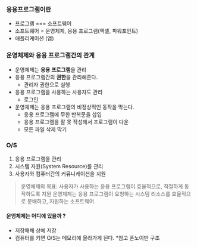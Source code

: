 ### 응용프로그램이란
- 프로그램 === 소프트웨어
- 소프트웨어 = 운영체제, 응용 프로그램(엑셀, 파워포인트)
- 애플리케이션 (앱)

### 운영체제와 응용 프로그램간의 관계
- 운영체제는 **응용 프로그램**을 관리
- 응용 프로그램간의 **권한**을 관리해준다.
  - 관리자 권한으로 실행
- 응용 프로그램을 사용하는 사용자도 관리
  - 로그인
- 운영체제는 응용 프로그램의 비정상적인 동작을 막는다.
  - 응용 프로그램에 무한 반복문을 삽입
  - 응용 프로그램을 잘 못 작성해서 프로그램이 다운
  - 모든 파일 삭제 막기

### O/S
1. 응용 프로그램을 관리
2. 시스템 자원(System Resource)를 관리
3. 사용자와 컴퓨터간의 커뮤니케이션을 지원
> 운영체제의 목표: 사용자가 사용하는 응용 프로그램이 효율적으로, 적절하게 동작하도록 지원
> 운영체제는 응용 프로그램이 요청하는 시스템 리소스를 효율적으로 분배하고, 지원하는 소프트웨어

#### 운영체제는 어디에 있을까 ?
- 저장매체 상에 저장
- 컴퓨터를 키면 O/S는 메모리에 올라가게 된다.
*참고 폰노이만 구조